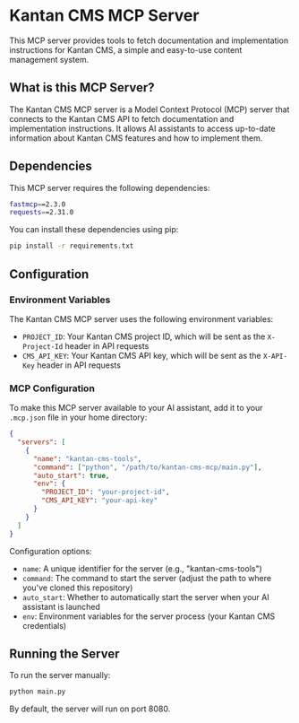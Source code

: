 # Kantan CMS MCP Server

This MCP server provides tools to fetch documentation and implementation instructions for Kantan CMS, a simple and easy-to-use content management system.

## What is this MCP Server?

The Kantan CMS MCP server is a Model Context Protocol (MCP) server that connects to the Kantan CMS API to fetch documentation and implementation instructions. It allows AI assistants to access up-to-date information about Kantan CMS features and how to implement them.

## Dependencies

This MCP server requires the following dependencies:

```bash
fastmcp==2.3.0
requests==2.31.0
```

You can install these dependencies using pip:

```bash
pip install -r requirements.txt
```

## Configuration

### Environment Variables

The Kantan CMS MCP server uses the following environment variables:

- `PROJECT_ID`: Your Kantan CMS project ID, which will be sent as the `X-Project-Id` header in API requests
- `CMS_API_KEY`: Your Kantan CMS API key, which will be sent as the `X-API-Key` header in API requests

### MCP Configuration

To make this MCP server available to your AI assistant, add it to your `.mcp.json` file in your home directory:

```json
{
  "servers": [
    {
      "name": "kantan-cms-tools",
      "command": ["python", "/path/to/kantan-cms-mcp/main.py"],
      "auto_start": true,
      "env": {
        "PROJECT_ID": "your-project-id",
        "CMS_API_KEY": "your-api-key"
      }
    }
  ]
}
```

Configuration options:

- `name`: A unique identifier for the server (e.g., "kantan-cms-tools")
- `command`: The command to start the server (adjust the path to where you've cloned this repository)
- `auto_start`: Whether to automatically start the server when your AI assistant is launched
- `env`: Environment variables for the server process (your Kantan CMS credentials)

## Running the Server

To run the server manually:

```bash
python main.py
```

By default, the server will run on port 8080.
